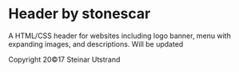 # Header by stonescar

A HTML/CSS header for websites including logo banner, menu with expanding images, and descriptions.
Will be updated


Copyright 20©17
Steinar Utstrand

